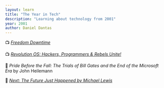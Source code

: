 ```yaml
---
layout: learn
title: "The Year in Tech"
description: "Learning about technology from 2001"
year: 2001
author: Daniel Dantas
---
```


📺 [_Freedom Downtime_](https://en.wikipedia.org/wiki/Freedom_Downtime)	 <!-- 5/4/2016 -->

📺 [_Revolution OS: Hackers, Programmers & Rebels Unite!_](https://en.wikipedia.org/wiki/Revolution_OS) <!-- 4/22/2016 -->

📕 _Pride Before the Fall: The Trials of Bill Gates and the End of the Microsoft Era_ by John Heilemann <!-- 7/6/2009 -->

📕 [_Next: The Future Just Happened by Michael Lewis_](https://en.wikipedia.org/wiki/Next:_The_Future_Just_Happened) <!-- 7/6/2009 -->

